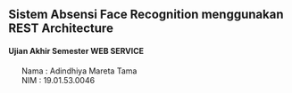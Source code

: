 <h2><strong>Sistem Absensi Face Recognition menggunakan REST Architecture</strong></h2>
<h4><strong>Ujian Akhir Semester WEB SERVICE</strong></h4>
<ul style="list-style: none;">
  <li>Nama : Adindhiya Mareta Tama</li>
  <li>NIM  : 19.01.53.0046</li>
</ul>

